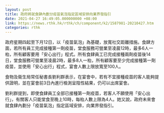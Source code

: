 ```yaml
---
layout: post
title: 政府將就食肆內劃分疫苗氣泡指定區域安排向業界發指引
date: 2021-04-27 16:49:05.000000000 +08:00
link: https://news.rthk.hk/rthk/ch/component/k2/1587981-20210427.htm
categories: rthk
---
```


政府星期四起至下月12日，以「疫苗氣泡」為基礎，放寬社交距離措施。食肆方面，若所有員工完成接種第一劑疫苗，堂食服務可營業至凌晨12時，最多6人一枱，所有顧客要用「安心出行」程式。所有食肆員工已完成接種兩劑疫苗後14日，堂食服務可營業至凌晨2時，最多8人一枱，所有顧客要至少完成接種第一劑疫苗，並使用「安心出行」程式，宴會人數上限放寬至100人。

食物及衞生局常任秘書長劉利群表示，在宴會中，若有不宜接種疫苗的客人能夠提供證明，並在宴會前3日內進行檢測呈陰性結果，仍可以出席宴會。

劉利群提到，即使食肆員工全部已接種第一劑疫苗，若客人不願使用「安心出行」，有關客人只能堂食至晚上10時，每枱人數上限為4人。她又說，政府未來會就食肆內劃分「疫苗氣泡」指定區域安排，向業界發指引。
